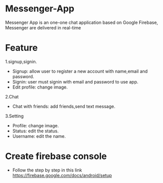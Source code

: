 # Messenger-App
 Messenger App is an one-one chat application based on Google Firebase, Messenger are delivered in real-time
 
# Feature

  1.signup,signin.
  * Signup: allow user to register a new account with name,email and password.
  * Signin: user must signin with email and password to use app.
  * Edit profile: change image.
  
 2.Chat
  * Chat with friends: add friends,send text message.
  
 3.Setting
  * Profile: change image.
  * Status: edit the status.
  * Username: edit the name.
  
# Create firebase console
  * Follow the step by step in this link
   https://firebase.google.com/docs/android/setup
